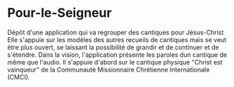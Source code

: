 # Pour-le-Seigneur
Dépôt d'une application qui va regrouper des cantiques pour Jésus-Christ
Elle s'appuie sur les modèles des autres recueils de cantiques mais se veut être plus ouvert,
se laissant la possibilité de grandir et de continuer et de s'étendre. Dans la vision,
l'application présente les paroles dun cantique de même que l'audio. Il s'appuie d'abord sur le
cantique physique "Christ est vainqueur" de la Communauté Missionnaire Chrétienne Internationale (CMCI).

